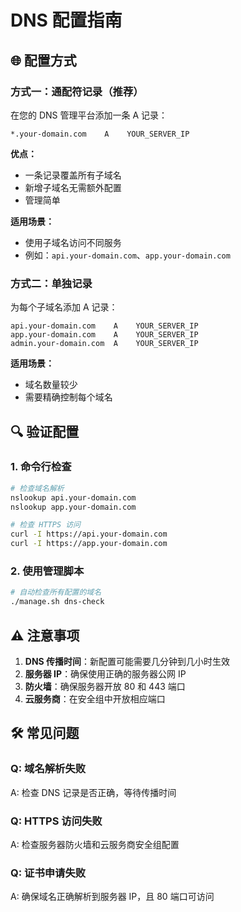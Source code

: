 # DNS 配置指南

## 🌐 配置方式

### 方式一：通配符记录（推荐）

在您的 DNS 管理平台添加一条 A 记录：

```
*.your-domain.com    A    YOUR_SERVER_IP
```

**优点：**
- 一条记录覆盖所有子域名
- 新增子域名无需额外配置
- 管理简单

**适用场景：**
- 使用子域名访问不同服务
- 例如：`api.your-domain.com`、`app.your-domain.com`

### 方式二：单独记录

为每个子域名添加 A 记录：

```
api.your-domain.com    A    YOUR_SERVER_IP
app.your-domain.com    A    YOUR_SERVER_IP
admin.your-domain.com  A    YOUR_SERVER_IP
```

**适用场景：**
- 域名数量较少
- 需要精确控制每个域名

## 🔍 验证配置

### 1. 命令行检查
```bash
# 检查域名解析
nslookup api.your-domain.com
nslookup app.your-domain.com

# 检查 HTTPS 访问
curl -I https://api.your-domain.com
curl -I https://app.your-domain.com
```

### 2. 使用管理脚本
```bash
# 自动检查所有配置的域名
./manage.sh dns-check
```

## ⚠️ 注意事项

1. **DNS 传播时间**：新配置可能需要几分钟到几小时生效
2. **服务器 IP**：确保使用正确的服务器公网 IP
3. **防火墙**：确保服务器开放 80 和 443 端口
4. **云服务商**：在安全组中开放相应端口

## 🛠️ 常见问题

### Q: 域名解析失败
A: 检查 DNS 记录是否正确，等待传播时间

### Q: HTTPS 访问失败
A: 检查服务器防火墙和云服务商安全组配置

### Q: 证书申请失败
A: 确保域名正确解析到服务器 IP，且 80 端口可访问 